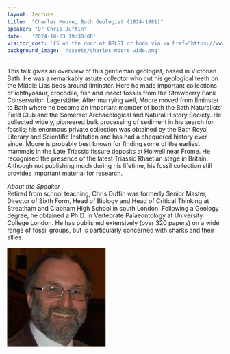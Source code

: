 ```yaml
---
layout: lecture
title:  "Charles Moore, Bath Geologist (1814-1881)"
speaker: "Dr Chris Duffin"
date:   '2024-10-03 19:30:00'
visitor_cost: '£5 on the door at BRLSI or book via <a href="https://www.eventbrite.co.uk/e/charles-moore-bath-geologist-1814-1881-tickets-1026241194037">Eventbrite</a> to access on Zoom'
background_image: '/assets/charles-moore-wide.png'
---
```

This talk gives an overview of this gentleman geologist, based in Victorian Bath.  He was a remarkably astute collector who cut his geological teeth on the Middle Lias beds around Ilminster.  Here he made important collections of ichthyosaur, crocodile, fish and insect fossils from the Strawberry Bank Conservation Lagerstätte. After marrying well, Moore moved from Ilminster to Bath where he became an important member of both the Bath Naturalists’ Field Club and the Somerset Archaeological and Natural History Society.  He collected widely, pioneered bulk processing of sediment in his search for fossils; his enormous private collection was obtained by the Bath Royal Literary and Scientific Institution and has had a chequered history ever since. Moore is probably best known for finding some of the earliest mammals in the Late Triassic fissure deposits at Holwell near Frome.  He recognised the presence of the latest Triassic Rhaetian stage in Britain. Although not publishing much during his lifetime, his fossil collection still provides important material for research.

*About the Speaker*
<br>
Retired from school teaching, Chris Duffin was formerly Senior Master, Director of Sixth Form, Head of Biology and Head of Critical Thinking at Streatham and Clapham High School in south London. Following a Geology degree, he obtained a Ph.D. in Vertebrate Palaeontology at University College London. He has published extensively (over 320 papers) on a wide range of fossil groups, but is particularly concerned with sharks and their allies.
<br><br>
<img src="/assets/dr-chris-duffin.jpg">